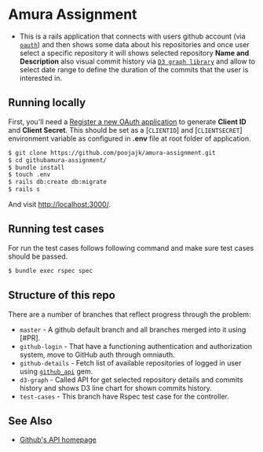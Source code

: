 # Amura Assignment

* This is a rails application that connects with users github account (via [`oauth`](https://github.com/omniauth/omniauth)) and then shows some data about his repositories and once user select a specific repository it will shows selected repository **Name and  Description** also visual commit history via [`D3 graph library`](https://d3js.org/) and allow to select date range to define the duration of the commits that the user is interested in.


## Running locally

First, you'll need a [Register a new OAuth application](https://github.com/settings/applications/new) to generate **Client ID** and **Client Secret**. This should be set as a [`CLIENTID`] and [`CLIENTSECRET`] environment variable as configured in **.env** file at root folder of application.

``` sh
$ git clone https://github.com/poojajk/amura-assignment.git
$ cd githubamura-assignment/
$ bundle install
$ touch .env
$ rails db:create db:migrate
$ rails s 
```

And visit [http://localhost:3000/](http://localhost:3000/).
 
## Running test cases

For run the test cases follows following command and make sure test cases should be passed.

``` sh
$ bundle exec rspec spec
```

## Structure of this repo
There are a number of branches that reflect progress through the problem:

* `master` - A github default branch and all branches merged into it using [#PR].
* `github-login` - That have a functioning authentication and authorization system, move to GitHub auth through omniauth.
* `github-details` - Fetch list of available repositories of logged in user using [`github_api`](https://github.com/piotrmurach/github) gem.
* `d3-graph` - Called API for get selected repository details and commits history and shows D3 line chart for shown commits history.
* `test-cases` - This branch have Rspec test case for the controller.


## See Also

* [Github's API homepage](https://developer.github.com/v3/)
